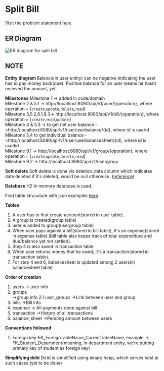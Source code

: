 # Split Bill
Visit the problem statement [here](https://git.hashedin.com/ganesh.jadhav/kotlin-assignment-2/-/blob/master/metadata/SplitBill%20Assignment%20-%20To%20Share.pdf)

## ER Diagram
![ER diagram for split bill](https://git.hashedin.com/ganesh.jadhav/kotlin-assignment-2/-/raw/master/metadata/SplitPerfect_ER_Diagram.png)

## NOTE
<b>Entity diagram </b>
Balance(in user entity) can be negative indicating the user has to pay money back(due). Positive balance for an user means he hasnt recieved the amount, yet.


<b>Milestones</b>
Milestone 1 -> added in code/domain<br>
Milestone 2 & 5.1 -> http://localhost:8080/api/v1/user/{operation}, where operation = [`create`,`update`,`delete`,`read`]<br>
Milestone 3,5.2,6.1,8.3-> http://localhost:8080/api/v1/bill/{operation}, where operation = [`create`,`read`,`update`]<br>
Milestone 4 & 5.3 -> to get net user balance ->http://localhost:8080/api/v1/user/userbalance/{id}, where id is userid<br>
Milestone 5.4 to get individual balance ->http://localhost:8080/api/v1/user/userbalancesheet/{id}, where id is usedid<br>
Milestone 9.1 -> http://localhost:8080/api/v1/group/{operation}, where operation = [`create`,`update`,`delete`,`read`]<br>
Milestone 9.2 -> http://localhost:8080/api/v1/usergroup<br>

<b>Soft delete</b>
Soft delete is done via deletion_date column which indicates date deleted if it's deleted, would be null otherwise. ([reference](https://stackoverflow.com/a/68338/7467083))

<b>Database</b>
H2 In memory database is used.

Find table strucuture with json examples [here](https://git.hashedin.com/ganesh.jadhav/kotlin-assignment-2/-/blob/master/metadata/table_strucuture_with_examples.txt)

<b>Tables</b>
1. A user has to first create account(stored in user table).
2. A group is created(group table)
3. user is added to group(usergroup table)
4. When user pays against a bill(stored in bill table), it's an expense(stored in expense table).(bill table also keeps track of total expenditure and due/balance yet not settled).
5. Step 4 is also saved in transaction table
6. When user returns money that he owed, it's a transaction(stored in transaction table).
7. For step 4 and 6, balancesheet is updated among 2 users(in balancesheet table) 

<b>Order of creation</b>
1. users -> user info
2. groups<br> ->group info
2.1 user_groups ->Link between user and group
3. bills ->Bill info
4. expense -> All payments done against bill
5. transaction ->History of all transactions
6. balance_sheet ->Pending amount between users

<b>Conventions followed</b>
1. Foreign key-FK_ForeignTableName_CurrentTableName, example -> FK_Student_Department(meaning, in department entity, we're putting primary key of student as foreign key)


<b>Simplifying debt</b>
Debt is simplified using binary heap, which serves best at such cases.(yet to be done)

